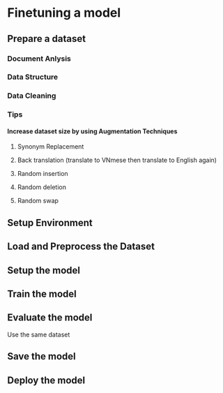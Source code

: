 # Finetuning a model

## Prepare a dataset

### Document Anlysis

### Data Structure

### Data Cleaning

### Tips

#### Increase dataset size by using Augmentation Techniques

1. Synonym Replacement

2. Back translation (translate to VNmese then translate to English again)

3. Random insertion

4. Random deletion

5. Random swap

## Setup Environment

## Load and Preprocess the Dataset

## Setup the model

## Train the model

## Evaluate the model

Use the same dataset

## Save the model

## Deploy the model
